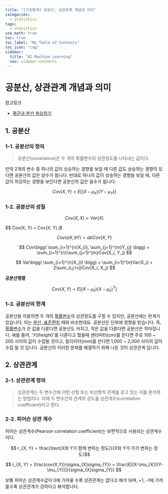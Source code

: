 ```yaml
---
title: "[기초통계] 공분산, 상관관계 개념과 의미" 
categories:
  - statistics
tags:
  - statistics
use_math: true
toc: true
toc_label: "My Table of Contents"
toc_icon: "cog"
sidebar:
  title: "AI Machine Learning"
  nav: sidebar-contents
---
```


# 공분산, 상관관계 개념과 의미

참고링크
* [평균과 분산 복습하기](https://losskatsu.github.io/statistics/mean-vairance/)

## 1. 공분산

### 1-1. 공분산의 정의 

> 공분산(covariance)은 두 개의 확률변수의 상관정도를 나타내는 값이다. 

만약 2개의 변수 중 하나의 값이 상승하는 경향을 보일 때 다른 값도 상승하는 경향이 있다면 공분산의 값은 양수가 됩니다. 
반대로 하나의 값이 상승하는 경향을 보일 때, 다른 값이 하강하는 경향을 보인다면 공분산의 값은 음수가 됩니다.

$$ Cov(X,Y) = E[(X-\mu_{X})(Y-\mu_{Y})] $$


### 1-2. 공분산의 성질

$$ Cov(X, X) = Var(X) $$ 

$$ Cov(X, Y) = Cov(X, Y) j$ 

$$ Cov(aX, bY) = abCov(X, Y) $$ 

$$ Cov\bigg( \sum_{i=1}^{n}X_{i}, \sum_{j=1}^{m}Y_{j} \bigg) = \sum_{i=1}^{n}\sum_{j=1}^{m}Cov(X_i, Y_j) $$ 

$$ Var\bigg( \sum_{i=1}^{n}X_{i} \bigg) = \sum_{i=1}^{n}Var(X_i) + 2\sum_{i,j:i<j}Cov(X_i, X_j) $$

**공분산행렬**

$$ Cov(X, Y) = E[(X-\mu_{x})(X-\mu_{y})^{T}] $$

### 1-3. 공분산의 한계

공분산을 이용하면 두 개의 [확률변수](https://losskatsu.github.io/statistics/random-variable/)의 상관정도를 구할 수 있지만, 
공분산에는 한계가 있습니다. 이는 [분산, 표준편차](https://losskatsu.github.io/statistics/mean-vairance/) 때와 비슷한데요. 
공분산은 단위에 영향을 받습니다. 
즉, [확률변수](https://losskatsu.github.io/statistics/random-variable/)가 큰 값을 다룬다면 공분산도 커지고, 
작은 값을 다룬다면 공분산은 작아집니다. 
예를 들어, '키(height)'를 다룬다고 했을때 센티미터(cm)를 쓴다면 주로 100 ~ 200 사이의 값이 수집될 것이고, 
밀리미터(mm)를 쓴다면 1,000 ~ 2,000 사이의 값이 수집 될 것 입니다. 
공분산의 이러한 문제를 해결하기 위해 나온 것이 상관관계 입니다.

## 2. 상관관계

### 2-1. 상관관계 정의

> 상관관계는 두 변수간에 어떤 선형 또는 비선형적 관계를 갖고 있는 지를 분석하는 방법이다. 이때 두 변수간의 관계의 강도를 상관계수(correlation coefficient)라고 한다. 

### 2-2. 피어슨 상관 계수

피어슨 상관계수(Pearson correlation coefficient)는 보편적으로 사용되는 상관계수이다. 

$$ r_{X, Y} = \frac{\text{X와 Y가 함께 변하는 정도}}{X와 Y가 각각 변하는 정도}$$ 

$$ r_{X, Y} = \frac{cov(X,Y)}{sigma_{X}sigma_{Y}} = \frac{E[(X-\mu_{X})(Y-\mu_{Y})]}{sigma_{X}sigma_{Y}} $$


보통 피어슨 상관계수값이 0에 가까울 수록 상관관계는 없다고 해석 되며, 
+1, -1에 가까울수록 상관관계가 강하다고 해석합니다.
